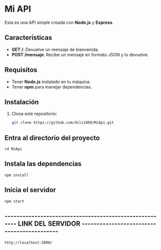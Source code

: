 # Mi API

Esta es una API simple creada con **Node.js** y **Express**.

## Características

- **GET /**: Devuelve un mensaje de bienvenida.
- **POST /mensaje**: Recibe un mensaje en formato JSON y lo devuelve.

## Requisitos

- Tener **Node.js** instalado en tu máquina.
- Tener **npm** para manejar dependencias.

## Instalación

1. Clona este repositorio:
   ```bash
   git clone https://github.com/dils1809/MiApi.git


## Entra al directorio del proyecto
    cd MiApi

## Instala las dependencias
    npm install

## Inicia el servidor
    npm start

## ------------------------------------------------------- LINK DEL SERVIDOR -------------------------------------------
    http://localhost:3000/


